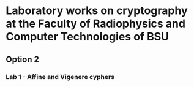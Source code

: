 # Laboratory works on cryptography at the Faculty of Radiophysics and Computer Technologies of BSU
## Option 2

### Lab 1 - Affine and Vigenere cyphers
